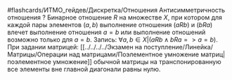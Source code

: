 #flashcards/ИТМО_гейдев/Дискретка/Отношения
Антисимметричность отношения
?
Бинарное отношение $R$ на множестве $X$, при котором для каждой пары элементов $(a,b)$ выполнение отношения $(a R b)$ и $(b R a)$ влечет выполнение отношения $a = b$ или выполнение отношений возможно только для $a = b$.
Запись: $\forall a,b \in X | (a R b \wedge b R a => a=b)$.
При задании матрицей: [[../../../../Экзамен на поступление/Линейка/Матрицы/Операции над матрицами/Поэлементное умножение матриц|поэлементное умножение]] обычной матрицы на транспонированную все элементы вне главной диагонали равны нулю.


